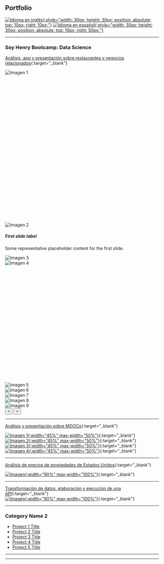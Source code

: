 ## Portfolio
[![Idioma en inglés](images/english.png){:style="width: 30px; height: 30px; position: absolute; top: 10px; right: 10px;"}](/en)
[![Idioma en español](images/espana.png){:style="width: 30px; height: 30px; position: absolute; top: 10px; right: 50px;"}](/)

---

### Soy Henry Bootcamp: Data Science

[Análisis, app y presentación sobre restaurantes y negocios relacionados](https://github.com/naguieta/HenryPF-Google_maps){:target="_blank"}

<div id="carouselExampleDark" class="carousel carousel-dark slide">

  <div class="carousel-inner">
    <div class="carousel-item active" style="min-height: 500px;">
      <img src="images/app.png" class="d-block w-100" alt="Imagen 1">
      <div class="carousel-caption d-none d-md-block">
        <h5 style="position: absolute; bottom: -50px; left: 50%; transform: translateX(-50%);">First slide label</h5>
        <p style="position: absolute; bottom: -100px; ">Some representative placeholder content for the first slide.</p>
      </div>
    </div>
    <div class="carousel-item">
      <img src="images/graf3.png" class="d-block w-100" alt="Imagen 2">
      <div class="carousel-caption d-none d-md-block">
        <h5>First slide label</h5>
        <p>Some representative placeholder content for the first slide.</p>
      </div>
    </div>
    <div class="carousel-item">
      <img src="images/graf2.png" class="d-block w-100" alt="Imagen 3">
    </div>
    <div class="carousel-item" style="min-height: 400px;">
      <img src="images/arq.png" class="d-block w-100" alt="Imagen 4">
      <div class="carousel-caption d-none d-md-block" style="position: absolute; width: 100%; text-align: center; bottom: -30px;">
        <h5 style="margin: 0; background-color: rgba(0, 0, 0, 0.5);">First slide label</h5>
        <p style="position: absolute; bottom: -100px; ">Some representative placeholder content for the first slide.</p>
      </div>
    </div>
    <div class="carousel-item">
      <img src="images/note.png" class="d-block w-100" alt="Imagen 5">
    </div>
    <div class="carousel-item">
      <img src="images/code.png" class="d-block w-100" alt="Imagen 6">
    </div>
    <div class="carousel-item">
      <img src="images/diagrama.png" class="d-block w-100" alt="Imagen 7">
    </div>
    <div class="carousel-item">
      <img src="images/graf1.png" class="d-block w-100" alt="Imagen 8">
    </div>
    <div class="carousel-item">
      <img src="images/graf4.png" class="d-block w-100" alt="Imagen 9">
    </div>
    <!-- Agrega más elementos .carousel-item según sea necesario -->
  </div>
  <button class="carousel-control-prev" type="button" data-target="#carouselExampleDark" data-slide="prev">
    <
  </button>
  <button class="carousel-control-next" type="button" data-target="#carouselExampleDark" data-slide="next">
    >
  </button>
</div>


---
[Análisis y presentación sobre MOOCs](https://github.com/naguieta/HenryPI3-MOOCs/tree/main){:target="_blank"}

[![Imagen 1](images/graph1.png){:width="45%" max-width="50%"}](https://github.com/naguieta/HenryPI3-MOOCs/blob/main/Power%20Bi/Presentation.pbix){:target="_blank"} [![Imagen 2](images/wordCloud.png){:width="45%" max-width="50%"}](https://github.com/naguieta/HenryPI3-MOOCs/blob/main/Power%20Bi/WordCloud.pbix){:target="_blank"}
[![Imagen 3](images/graph2.png){:width="45%" max-width="50%"}](https://github.com/naguieta/HenryPI3-MOOCs/blob/main/Power%20Bi/Presentation.pbix){:target="_blank"} [![Imagen 4](images/notebook.png){:width="45%" max-width="50%"}](https://github.com/naguieta/HenryPI3-MOOCs/blob/main/EDA/EDA%20EDX.ipynb){:target="_blank"}

---
[Análisis de precios de propiedades de Estados Unidos](https://github.com/naguieta/HenryPI2-Datathon){:target="_blank"}

[![Imagen](images/analisis.png){:width="90%" max-width="100%"}](https://github.com/naguieta/HenryPI2-Datathon){:target="_blank"}

---
[Transformación de datos, elaboración y ejecución de una API](https://github.com/naguieta/HenryPI1-ETL_API){:target="_blank"}
<br>
[![Imagen](images/FastApi.png){:width="90%" max-width="100%"}](https://github.com/naguieta/HenryPI1-ETL_API){:target="_blank"}

---


### Category Name 2

- [Project 1 Title](http://example.com/)
- [Project 2 Title](http://example.com/)
- [Project 3 Title](http://example.com/)
- [Project 4 Title](http://example.com/)
- [Project 5 Title](http://example.com/)

---




---
